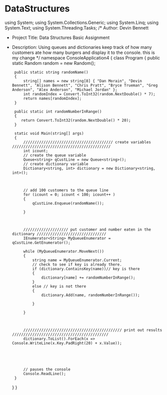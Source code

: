 # DataStructures
using System;
using System.Collections.Generic;
using System.Linq;
using System.Text;
using System.Threading.Tasks;
/*
 Author: Devin Bennett
 * Project Title: Data Structures Basic Assignment
 * Description: Using queues and dictionaries keep track of how many customers ate how many burgers and display it to the console.
 this is my change
 */
namespace ConsoleApplication4
{
    class Program
    {
        public static Random random = new Random();

        public static string randomName()
        {
            string[] names = new string[8] { "Dan Morain", "Devin Bennett", "Alison Bennett", "Chris Pratt", "Bryce Trueman", "Greg Anderson", "Alex Anderson", "Michael Jordan" };
            int randomIndex = Convert.ToInt32(random.NextDouble() * 7);
            return names[randomIndex];
        }

        public static int randomNumberInRange()
        {
           return Convert.ToInt32(random.NextDouble() * 20);
        }

        static void Main(string[] args)
        {
            //////////////////////////////////////// create variables ////////////////////////////////////////////
            int icount;
            // create the queue variable 
            Queue<string> qCustLine = new Queue<string>();
            // create dictionary variable
            Dictionary<string, int> dictionary = new Dictionary<string, int>();



            // add 100 customers to the queue line 
            for (icount = 0; icount < 100; icount++ )
            {
                qCustLine.Enqueue(randomName());

            }

           

            //////////////////// put customer and number eaten in the dictionary ///////////////////////////////
            IEnumerator<String> MyQueueEnumerator = qCustLine.GetEnumerator();

            while (MyQueueEnumerator.MoveNext())
            {
                string name = MyQueueEnumerator.Current;
                // check to see if key is already there. 
                if (dictionary.ContainsKey(name))// key is there
                {
                    dictionary[name] += randomNumberInRange();
                }
                else // key is not there
                {
                    dictionary.Add(name, randomNumberInRange());

                }

            }



            //////////////////////////////////////////// print out results ///////////////////////////////////////////
            dictionary.ToList().ForEach(x => Console.WriteLine(x.Key.PadRight(20) + x.Value));

            

            
           
            // pauses the console
            Console.ReadLine();
        }
    }
}
